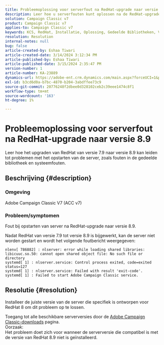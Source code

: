 ```yaml
---
title: Probleemoplossing voor serverfout na RedHat-upgrade naar versie 8.9
description: Leer hoe u serverfouten kunt oplossen na de RedHat-upgrade naar versie 8.9, inclusief fouten met gedeelde bibliotheken en problemen met de Adobe Campaign Classic-service.
solution: Campaign Classic v7
product: Campaign Classic v7
applies-to: Campaign Classic v7
keywords: KCS, RedHat, Installatie, Oplossing, Gedeelde Bibliotheken, Versie 7.9, Versie 8.9, Verbetering, Server, uitgang-code
resolution: Resolution
internal-notes: null
bug: false
article-created-by: Eshaa Tiwari
article-created-date: 3/14/2024 3:12:34 PM
article-published-by: Eshaa Tiwari
article-published-date: 3/15/2024 2:35:47 PM
version-number: 1
article-number: KA-23889
dynamics-url: https://adobe-ent.crm.dynamics.com/main.aspx?forceUCI=1&pagetype=entityrecord&etn=knowledgearticle&id=ff036546-15e2-ee11-904c-6045bd03c412
exl-id: b3cd6d0a-b7bc-4870-b204-3abdffee73c9
source-git-commit: 20776248f2dbee0d328102ceb2c39eee1474c8f1
workflow-type: tm+mt
source-wordcount: '163'
ht-degree: 1%

---
```


# Probleemoplossing voor serverfout na RedHat-upgrade naar versie 8.9


Leer hoe het upgraden van RedHat van versie 7.9 naar versie 8.9 kan leiden tot problemen met het opstarten van de server, zoals fouten in de gedeelde bibliotheek en systeemfouten.

## Beschrijving {#description}


### Omgeving

Adobe Campaign Classic V7 (ACC v7)

### Probleem/symptomen

Fout bij opstarten van server na RedHat-upgrade naar versie 8.9.

Nadat RedHat van versie 7.9 tot versie 8.9 is bijgewerkt, kan de server niet worden gestart en wordt het volgende foutbericht weergegeven:


```
nlenv[ 786882] : nlserver: error while loading shared libraries: libicuuc.so.50: cannot open shared object file: No such file or directory
systemd[ 1] : nlserver.service: Control process exited, code=exited status=127
systemd[ 1] : nlserver.service: Failed with result 'exit-code'.
systemd[ 1] : Failed to start Adobe Campaign Classic service.
```





## Resolutie {#resolution}


Installeer de juiste versie van de server die specifiek is ontworpen voor RedHat 8 om dit probleem op te lossen.

Toegang tot alle beschikbare serverversies door de [Adobe Campaign Classic-downloads](https://experience.adobe.com/#/downloads/content/software-distribution/en/campaign.html) pagina.
<br>Oorzaak: <br>
Het probleem doet zich voor wanneer de serverversie die compatibel is met de versie van RedHat 8.9 niet is geïnstalleerd.
